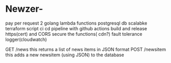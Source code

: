 # Newzer-

pay per request
2 golang lambda functions
postgresql db scalabke
terraform script
ci cd pipeline with github actions build and release
https(cert) and CORS
secure the functions( cdn?)
fault tolerance
logger(cloudwatch)


GET /news this returns a list of news items in JSON format
POST /newsitem this adds a new newsitem (using JSON) to the database
